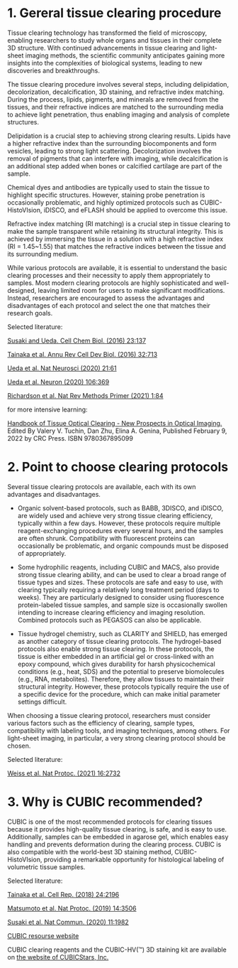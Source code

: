 # 1. Gereral tissue clearing procedure

Tissue clearing technology has transformed the field of microscopy, enabling researchers to study whole organs and tissues in their complete 3D structure. With continued advancements in tissue clearing and light-sheet imaging methods, the scientific community anticipates gaining more insights into the complexities of biological systems, leading to new discoveries and breakthroughs.

The tissue clearing procedure involves several steps, including delipidation, decolorization, decalcification, 3D staining, and refractive index matching. During the process, lipids, pigments, and minerals are removed from the tissues, and their refractive indices are matched to the surrounding media to achieve light penetration, thus enabling imaging and analysis of complete structures.

Delipidation is a crucial step to achieving strong clearing results. Lipids have a higher refractive index than the surrounding biocomponents and form vesicles, leading to strong light scattering. Decolorization involves the removal of pigments that can interfere with imaging, while decalcification is an additional step added when bones or calcified cartilage are part of the sample.

Chemical dyes and antibodies are typically used to stain the tissue to highlight specific structures. However, staining probe penetration is occasionally problematic, and highly optimized protocols such as CUBIC-HistoVIsion, iDISCO, and eFLASH should be applied to overcome this issue.

Refractive index matching (RI matching) is a crucial step in tissue clearing to make the sample transparent while retaining its structural integrity. This is achieved by immersing the tissue in a solution with a high refractive index (RI = 1.45~1.55) that matches the refractive indices between the tissue and its surrounding medium.


While various protocols are available, it is essential to understand the basic clearing processes and their necessity to apply them appropriately to samples. Most modern clearing protocols are highly sophisticated and well-designed, leaving limited room for users to make significant modifications. Instead, researchers are encouraged to assess the advantages and disadvantages of each protocol and select the one that matches their research goals.

Selected literature: 

[Susaki and Ueda. Cell Chem Biol. (2016) 23:137](https://doi.org/10.1016/j.chembiol.2015.11.009)

[Tainaka et al. Annu Rev Cell Dev Biol. (2016) 32:713](https://doi.org/10.1146/annurev-cellbio-111315-125001)

[Ueda et al. Nat Neurosci (2020) 21:61](https://doi.org/10.1038/s41583-019-0250-1)

[Ueda et al. Neuron (2020) 106:369](https://doi.org/10.1016/j.neuron.2020.03.004)

[Richardson et al. Nat Rev Methods Primer (2021) 1:84](https://doi.org/10.1038/s43586-021-00080-9)

for more intensive learning:

[Handbook of Tissue Optical Clearing - New Prospects in Optical Imaging. ](https://www.routledge.com/Handbook-of-Tissue-Optical-Clearing-New-Prospects-in-Optical-Imaging/Tuchin-Zhu-Genina/p/book/9780367895099)
Edited By Valery V. Tuchin, Dan Zhu, Elina A. Genina, 
Published February 9, 2022 by CRC Press. ISBN 9780367895099


# 2. Point to choose clearing protocols

Several tissue clearing protocols are available, each with its own advantages and disadvantages. 

- Organic solvent-based protocols, such as BABB, 3DISCO, and iDISCO, are widely used and achieve very strong tissue clearing efficiency, typically within a few days. However, these protocols require multiple reagent-exchanging procedures every several hours, and the samples are often shrunk. Compatibility with fluorescent proteins can occasionally be problematic, and organic compounds must be disposed of appropriately.

- Some hydrophilic reagents, including CUBIC and MACS, also provide strong tissue clearing ability, and can be used to clear a broad range of tissue types and sizes. These protocols are safe and easy to use, with clearing typically requiring a relatively long treatment period (days to weeks). They are particularly designed to consider using fluorescence protein-labeled tissue samples, and sample size is occasionally swollen intending to increase clearing efficiency and imaging resolution. Combined protocols such as PEGASOS can also be applicable. 

- Tissue hydrogel chemistry, such as CLARITY and SHIELD, has emerged as another category of tissue clearing protocols. The hydrogel-based protocols also enable strong tissue clearing. In these protocols, the tissue is either embedded in an artificial gel or cross-linked with an epoxy compound, which gives durability for harsh physicochemical conditions (e.g., heat, SDS) and the potential to preserve biomolecules (e.g., RNA, metabolites). Therefore, they allow tissues to maintain their structural integrity. However, these protocols typically require the use of a specific device for the procedure, which can make initial parameter settings difficult. 

When choosing a tissue clearing protocol, researchers must consider various factors such as the efficiency of clearing, sample types, compatibility with labeling tools, and imaging techniques, among others. For light-sheet imaging, in particular, a very strong clearing protocol should be chosen. 

Selected literature: 

[Weiss et al. Nat Protoc. (2021) 16:2732](https://doi.org/10.1038/s41596-021-00502-8)

# 3. Why is CUBIC recommended?

CUBIC is one of the most recommended protocols for clearing tissues because it provides high-quality tissue clearing, is safe, and is easy to use. Additionally, samples can be embedded in agarose gel, which enables easy handling and prevents deformation during the clearing process. CUBIC is also compatible with the world-best 3D staining method, CUBIC-HistoVIsion, providing a remarkable opportunity for histological labeling of volumetric tissue samples. 

Selected literature: 

[Tainaka et al. Cell Rep. (2018) 24:2196](https://doi.org/10.1016/j.celrep.2018.07.056)

[Matsumoto et al. Nat Protoc. (2019) 14:3506](https://doi.org/10.1038/s41596-019-0240-9)

[Susaki et al. Nat Commun. (2020) 11:1982](https://doi.org/10.1038/s41467-020-15906-5)

[CUBIC resourse website](http://cubic.riken.jp/)

CUBIC clearing reagents and the CUBIC-HV(™) 3D staining kit are available on [the website of CUBICStars, Inc.](https://www.cubicstars.com/jp/index.html)

